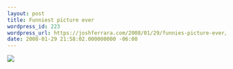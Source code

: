 ```yaml
---
layout: post
title: Funniest picture ever
wordpress_id: 223
wordpress_url: https://joshferrara.com/2008/01/29/funnies-picture-ever/
date: 2008-01-29 21:58:02.000000000 -06:00
---
```

<!--Mime Type of File is image/jpeg -->

<a href="https://joshferrara.com/wp-photos/20080129-215802-1.jpg"><img src="https://joshferrara.com/wp-photos/thumb.20080129-215802-1.jpg" /></a>
